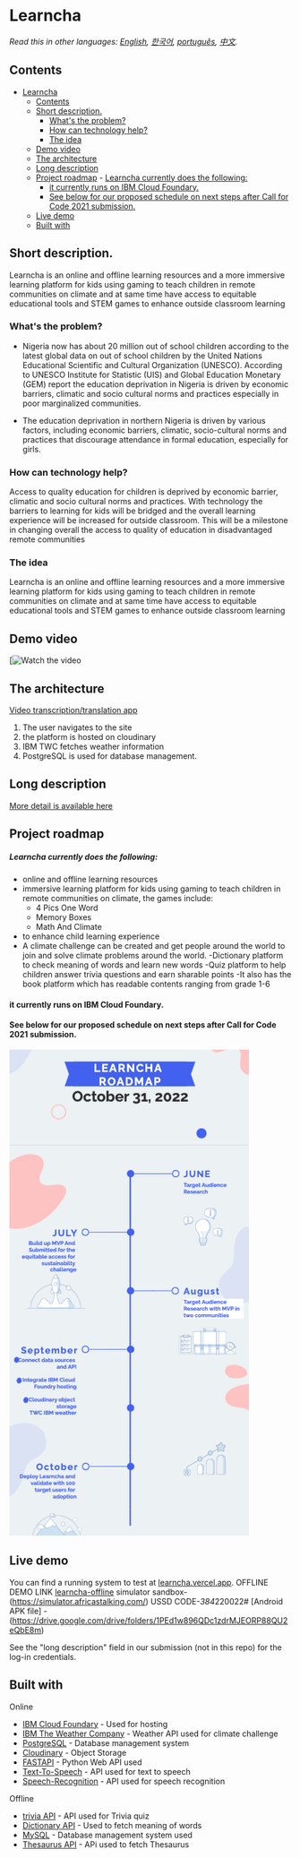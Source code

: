 # Learncha



_Read this in other languages: [English](README.md), [한국어](./docs/README.ko.md), [português](./docs/README.pt_br.md), [中文](./docs/README.zh.md)._ 

## Contents

- [Learncha](#learncha)
  - [Contents](#contents)
  - [Short description.](#short-description)
    - [What's the problem?](#whats-the-problem)
    - [How can technology help?](#how-can-technology-help)
    - [The idea](#the-idea)
  - [Demo video](#demo-video)
  - [The architecture](#the-architecture)
  - [Long description](#long-description)
  - [Project roadmap](#project-roadmap)
        - [Learncha currently does the following:](#learncha-currently-does-the-following)
      - [it currently runs on IBM Cloud Foundary.](#it-currently-runs-on-ibm-cloud-foundary)
      - [See below for our proposed schedule on next steps after Call for Code 2021 submission.](#see-below-for-our-proposed-schedule-on-next-steps-after-call-for-code-2021-submission)
  - [Live demo](#live-demo)
  - [Built with](#built-with)

## Short description.
Learncha is an online and offline learning resources and a more immersive learning platform for kids using gaming to teach children in remote communities on climate and at same time have access to equitable educational tools and STEM games to enhance outside classroom learning
### What's the problem?

 - Nigeria now has about 20 million out of school children according to the latest global data on out of school children by the United Nations Educational Scientific and Cultural Organization (UNESCO). According to UNESCO Institute for Statistic (UIS) and Global Education Monetary (GEM) report the education deprivation in Nigeria is driven by economic barriers, climatic and socio cultural norms and practices especially in poor marginalized communities.
 
- The education deprivation in northern Nigeria is driven by various factors, including economic barriers, climatic, socio-cultural norms and practices that 
discourage attendance in formal education, especially for girls.


### How can technology help?

Access to quality education for children is deprived by economic barrier, climatic and socio cultural norms and practices. With technology the barriers to learning for kids will be bridged and the overall learning experience will be increased for outside classroom. This will be a milestone in changing overall the access to quality of education in disadvantaged remote communities

### The idea

Learncha is an online and offline learning resources and a more immersive learning platform for kids using gaming to teach children in remote communities on climate and at same time have access to equitable educational tools and STEM games to enhance outside classroom learning

## Demo video

[![Watch the video](https://www.youtube.com/watch?v=hI54VopbpZI)

## The architecture

[Video transcription/translation app](https://github.com/CaptRaven/LEARNCHA/blob/)

1. The user navigates to the site 
2. the platform is hosted on cloudinary
3. IBM TWC fetches weather information
4. PostgreSQL is used for database management.

## Long description

[More detail is available here](./docs/DESCRIPTION.md)

## Project roadmap

##### Learncha currently does the following:
- online and offline learning resources
- immersive learning platform for kids using gaming to teach children in remote communities on climate,
  the games include:
  - 4 Pics One Word
  - Memory Boxes
  - Math And Climate
 - to enhance child learning experience
- A climate challenge can be created and get people around the world to join and solve climate problems around the world.
-Dictionary platform to check meaning of words and learn new words
-Quiz platform to help children answer trivia questions and earn sharable points
-It also has the book platform which has readable contents ranging from grade 1-6
#### it currently runs on IBM Cloud Foundary.
#### See below for our proposed schedule on next steps after Call for Code 2021 submission.

![Roadmap](./images/roadmap.png)


## Live demo

You can find a running system to test at [learncha.vercel.app](https://learncha.vercel.app).
OFFLINE DEMO LINK [learncha-offline](https://github.com/farex4sure/learncha_ussd) simulator sandbox-(https://simulator.africastalking.com/) USSD CODE-*384*220022#
[Android APK file] - (https://drive.google.com/drive/folders/1PEd1w896QDc1zdrMJEORP88QU2eQbE8m)


See the "long description" field in our submission (not in this repo) for the log-in credentials.

## Built with
Online
- [IBM Cloud Foundary](https://www.ibm.com/sa-en/cloud/cloud-foundry) - Used for hosting
- [IBM The Weather Company](https://www.ibm.com/products/weather-company-data-packages) - Weather API used for climate challenge
- [PostgreSQL](https://www.postgresql.org/) - Database management system
- [Cloudinary](https://cloudinary.com/documentation) - Object Storage
- [FASTAPI](https://fastapi.tiangolo.com/) - Python Web API used 
- [Text-To-Speech](https://developer.mozilla.org/en-US/docs/Web/API/Web_Speech_API/Using_the_Web_Speech_API) - API used for text to speech
- [Speech-Recognition](https://developer.mozilla.org/en-US/docs/Web/API/Web_Speech_API/Using_the_Web_Speech_API) - API used for speech recognition

Offline
- [trivia API](https://the-trivia-api.com/) - API used for Trivia quiz
- [Dictionary API](https://api.dictionaryapi.dev/api/v2/entries/en/word) - Used to fetch meaning of words
- [MySQL]() - Database management system used
- [Thesaurus API](https://api.api-ninjas.com/v1/thesaurus?word=<word>) - APi used to fetch Thesaurus

